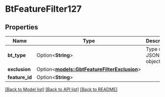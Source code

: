# BtFeatureFilter127

## Properties

Name | Type | Description | Notes
------------ | ------------- | ------------- | -------------
**bt_type** | Option<**String**> | Type of JSON object. | [optional]
**exclusion** | Option<[**models::GbtFeatureFilterExclusion**](GBTFeatureFilterExclusion.md)> |  | [optional]
**feature_id** | Option<**String**> |  | [optional]

[[Back to Model list]](../README.md#documentation-for-models) [[Back to API list]](../README.md#documentation-for-api-endpoints) [[Back to README]](../README.md)


